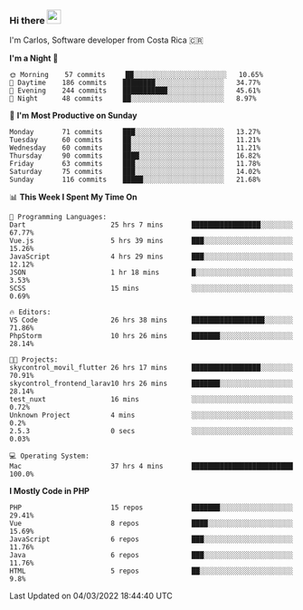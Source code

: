 ### Hi there <img src="https://media.giphy.com/media/hvRJCLFzcasrR4ia7z/giphy.gif" width="25px">

I'm Carlos, Software developer from Costa Rica 🇨🇷

<!--START_SECTION:waka-->
**I'm a Night 🦉** 

```text
🌞 Morning    57 commits     ██░░░░░░░░░░░░░░░░░░░░░░░   10.65% 
🌆 Daytime    186 commits    ████████░░░░░░░░░░░░░░░░░   34.77% 
🌃 Evening    244 commits    ███████████░░░░░░░░░░░░░░   45.61% 
🌙 Night      48 commits     ██░░░░░░░░░░░░░░░░░░░░░░░   8.97%

```
📅 **I'm Most Productive on Sunday** 

```text
Monday       71 commits     ███░░░░░░░░░░░░░░░░░░░░░░   13.27% 
Tuesday      60 commits     ██░░░░░░░░░░░░░░░░░░░░░░░   11.21% 
Wednesday    60 commits     ██░░░░░░░░░░░░░░░░░░░░░░░   11.21% 
Thursday     90 commits     ████░░░░░░░░░░░░░░░░░░░░░   16.82% 
Friday       63 commits     ███░░░░░░░░░░░░░░░░░░░░░░   11.78% 
Saturday     75 commits     ███░░░░░░░░░░░░░░░░░░░░░░   14.02% 
Sunday       116 commits    █████░░░░░░░░░░░░░░░░░░░░   21.68%

```


📊 **This Week I Spent My Time On** 

```text
💬 Programming Languages: 
Dart                     25 hrs 7 mins       █████████████████░░░░░░░░   67.77% 
Vue.js                   5 hrs 39 mins       ███░░░░░░░░░░░░░░░░░░░░░░   15.26% 
JavaScript               4 hrs 29 mins       ███░░░░░░░░░░░░░░░░░░░░░░   12.12% 
JSON                     1 hr 18 mins        █░░░░░░░░░░░░░░░░░░░░░░░░   3.53% 
SCSS                     15 mins             ░░░░░░░░░░░░░░░░░░░░░░░░░   0.69%

🔥 Editors: 
VS Code                  26 hrs 38 mins      ██████████████████░░░░░░░   71.86% 
PhpStorm                 10 hrs 26 mins      ███████░░░░░░░░░░░░░░░░░░   28.14%

🐱‍💻 Projects: 
skycontrol_movil_flutter 26 hrs 17 mins      █████████████████░░░░░░░░   70.91% 
skycontrol_frontend_larav10 hrs 26 mins      ███████░░░░░░░░░░░░░░░░░░   28.14% 
test_nuxt                16 mins             ░░░░░░░░░░░░░░░░░░░░░░░░░   0.72% 
Unknown Project          4 mins              ░░░░░░░░░░░░░░░░░░░░░░░░░   0.2% 
2.5.3                    0 secs              ░░░░░░░░░░░░░░░░░░░░░░░░░   0.03%

💻 Operating System: 
Mac                      37 hrs 4 mins       █████████████████████████   100.0%

```

**I Mostly Code in PHP** 

```text
PHP                      15 repos            ███████░░░░░░░░░░░░░░░░░░   29.41% 
Vue                      8 repos             ████░░░░░░░░░░░░░░░░░░░░░   15.69% 
JavaScript               6 repos             ███░░░░░░░░░░░░░░░░░░░░░░   11.76% 
Java                     6 repos             ███░░░░░░░░░░░░░░░░░░░░░░   11.76% 
HTML                     5 repos             ██░░░░░░░░░░░░░░░░░░░░░░░   9.8%

```



 Last Updated on 04/03/2022 18:44:40 UTC
<!--END_SECTION:waka-->
